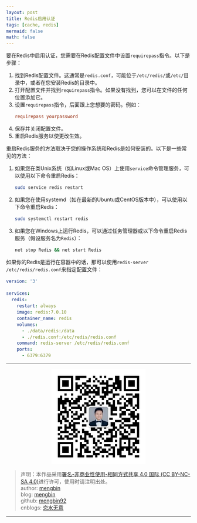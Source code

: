 ```yaml
---
layout: post
title: Redis启用认证
tags: [cache, redis]
mermaid: false
math: false
---  
```


要在Redis中启用认证，您需要在Redis配置文件中设置`requirepass`指令。以下是步骤：

1. 找到Redis配置文件。这通常是`redis.conf`，可能位于`/etc/redis/`或`/etc/`目录中，或者在您安装Redis的目录中。
2. 打开配置文件并找到`requirepass`指令。如果没有找到，您可以在文件的任何位置添加它。
3. 设置`requirepass`指令，后面跟上您想要的密码。例如：
    ```conf
    requirepass yourpassword
    ```
4. 保存并关闭配置文件。
5. 重启Redis服务以使更改生效。


重启Redis服务的方法取决于您的操作系统和Redis是如何安装的。以下是一些常见的方法：

1. 如果您在类Unix系统（如Linux或Mac OS）上使用`service`命令管理服务，可以使用以下命令重启Redis：
   ```bash
   sudo service redis restart
   ```
2. 如果您在使用systemd（如在最新的Ubuntu或CentOS版本中），可以使用以下命令重启Redis：
   ```bash
   sudo systemctl restart redis
   ```
3. 如果您在Windows上运行Redis，可以通过任务管理器或以下命令重启Redis服务（假设服务名为`Redis`）：
   ```bash
   net stop Redis && net start Redis
   ```

如果你的Redis是运行在容器中的话，那可以使用`redis-server /etc/redis/redis.conf`来指定配置文件：  

```yaml
version: '3'

services:
  redis:
    restart: always
    image: redis:7.0.10
    container_name: redis
    volumes:
      - ./data/redis:/data
      - ./redis.conf:/etc/redis/redis.conf
    command: redis-server /etc/redis/redis.conf
    ports:
      - 6379:6379
```  

---

<div align="center">
  <img src="../img/qrcode_wechat.jpg" alt="孟斯特">
</div>

> 声明：本作品采用[署名-非商业性使用-相同方式共享 4.0 国际 (CC BY-NC-SA 4.0)](https://creativecommons.org/licenses/by-nc-sa/4.0/deed.zh)进行许可，使用时请注明出处。  
> author: [mengbin](mengbin1992@outlook.com)  
> blog: [mengbin](https://mengbin.top)  
> github: [mengbin92](https://mengbin92.github.io/)  
> cnblogs: [恋水无意](https://www.cnblogs.com/lianshuiwuyi/)  

---
